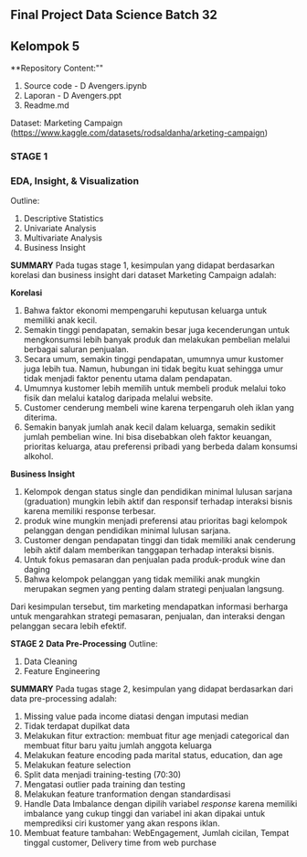 ## Final Project Data Science Batch 32
## Kelompok 5

**Repository Content:""
1. Source code - D Avengers.ipynb
2. Laporan - D Avengers.ppt
3. Readme.md

Dataset: Marketing Campaign (https://www.kaggle.com/datasets/rodsaldanha/arketing-campaign)

### STAGE 1
### EDA, Insight, & Visualization
Outline:
1. Descriptive Statistics
2. Univariate Analysis
3. Multivariate Analysis
4. Business Insight

**SUMMARY**
Pada tugas stage 1, kesimpulan yang didapat berdasarkan korelasi dan business insight dari dataset Marketing Campaign adalah:

**Korelasi**
1. Bahwa  faktor ekonomi mempengaruhi keputusan keluarga untuk memiliki anak kecil. 
2. Semakin tinggi pendapatan, semakin besar juga kecenderungan untuk mengkonsumsi lebih banyak produk dan melakukan pembelian melalui berbagai saluran penjualan.
3. Secara umum, semakin tinggi pendapatan, umumnya umur kustomer juga lebih tua. Namun, hubungan ini tidak begitu kuat sehingga umur tidak menjadi faktor penentu utama dalam pendapatan.
4. Umumnya kustomer lebih memilih untuk membeli produk melalui toko fisik dan melalui katalog daripada melalui website.
5. Customer cenderung membeli wine karena terpengaruh oleh iklan yang diterima.
6. Semakin banyak jumlah anak kecil dalam keluarga, semakin sedikit jumlah pembelian wine. Ini bisa disebabkan oleh faktor keuangan, prioritas keluarga, atau preferensi pribadi yang berbeda dalam konsumsi alkohol.

**Business Insight** 
1. Kelompok dengan status single dan pendidikan minimal lulusan sarjana (graduation) mungkin lebih aktif dan responsif terhadap interaksi bisnis karena memiliki response terbesar.
2. produk wine mungkin menjadi preferensi atau prioritas bagi kelompok pelanggan dengan pendidikan minimal lulusan sarjana.
3. Customer dengan pendapatan tinggi dan tidak memiliki anak cenderung lebih aktif dalam memberikan tanggapan terhadap interaksi bisnis.
4. Untuk fokus pemasaran dan penjualan pada produk-produk wine dan daging
5. Bahwa kelompok pelanggan yang tidak memiliki anak mungkin merupakan segmen yang penting dalam strategi penjualan langsung.

Dari kesimpulan tersebut, tim marketing mendapatkan informasi berharga untuk mengarahkan strategi pemasaran, penjualan, dan interaksi dengan pelanggan secara lebih efektif.

**STAGE 2**
**Data Pre-Processing**
Outline:
1. Data Cleaning
2. Feature Engineering

**SUMMARY**
Pada tugas stage 2, kesimpulan yang didapat berdasarkan dari data pre-processing adalah:
1. Missing value pada income diatasi dengan imputasi median
2. Tidak terdapat dupilkat data
3. Melakukan fitur extraction: membuat fitur age menjadi categorical dan membuat fitur baru yaitu jumlah anggota keluarga
4. Melakukan feature encoding pada marital status, education, dan age
5. Melakukan feature selection 
6. Split data menjadi training-testing (70:30)
7. Mengatasi outlier pada training dan testing
8. Melakukan feature tranformation dengan standardisasi
9. Handle Data Imbalance dengan dipilih variabel *response* karena memiliki imbalance yang cukup tinggi dan variabel ini akan dipakai untuk memprediksi ciri kustomer yang akan respons iklan.
10. Membuat feature tambahan: WebEngagement, Jumlah cicilan, Tempat tinggal customer, Delivery time from web purchase